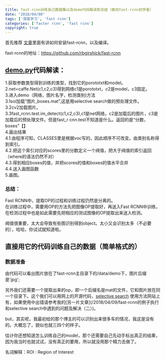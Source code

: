 ```yaml
---
title: fast-rcnn训练自己数据集以及demo代码解读和总结（面向fast-rcnn初学者）
date: "2018/04/08"
tags: ['深度学习', 'fast rcnn']
categories: ['faster rcnn', 'fast rcnn']
copyright: true
---
```

首先推荐 [ 文章](http://www.cnblogs.com/louyihang-loves-baiyan/p/4885659.html)里面有讲如何安装fast-rcnn，以及编译。

fast-rcnn的地址：https://github.com/rbgirshick/fast-rcnn

  

## [demo.py](地址：https://github.com/rbgirshick/fast-rcnn/blob/master/tools/demo.py)代码解读：
1.获取参数类型得到训练的类型，找到它的porototxt和model。  
2.net=caffe.Net(c1,c2,c3)得到网络c1是porototxt，c2是model，c3固定。  
3.进入demo（网络，图片名字，检测类别)方法  
3.1soi加载“图片_boxes.mat”,这是用selective search做的预处理文件。  
3.2cv2加载图片。  
3.3fast_rcnn.test.im_detect(c1,c2,c3),c1是net网络，c2是加载后的图片，c3是加载后的预处理文件。但是fast_r
cnn.test不知道是什么。返回的是“分数，boxes”【】  
4.画出结果  
4.1.由程序可知，CLASSES里是根据voc写的，因此顺序不可改变。由类别名称得到索引。  
4.2.把这个索引对应的scores里的分数定义一个阀值，把大于阀值的索引返回（where的语法仍然不对）  
4.3.得到相应boxes的值，并把scores的值和boxes的值水平合并  
4.4.送入画图函数  
5.画图。  

### 总结：  

Fast RCNN中，提取OP的过程和训练过程仍然是分离的。  
在训练过程中，需要用OP的方法先把图像OP提取好，再送入Fast RCNN中训练，  
在检测过程中也是如此需要先把相应的测试图像的OP提取出来送入检测。

阀值很重要，太大会导致有些图识别得到object。太小又会识别太多（不必要的），哈哈，你试试就知道啦。

## 直接用它的代码训练自己的数据（简单格式的）

### 数据准备

由代码可以看出图片放在了fast-rcnn主目录下的/data/demo下，图片后缀是'jpg';

另外我们还需要一个提取出来的op，即一个后缀名是mat的文件，它和图片放在同一个目录下。这个我们可以用网上的开源代码，[selective search](https://github.com/sergeyk/selective_search_ijcv_with_python)
使用方法网站上有，如果使用中出错请参考我的[另一片文章](/2018/04/09/fast-rcnn的例子执行和selective search中遇到的问题及解决（二）)。

but，其实呢，我最初给的那个博主的可以识别出来很多车的情况，我这是没有的。大概忘了，貌似也就三四个的样子。

估计你还想知道怎么训练自己的model，那个还需要自己先动手标出真正的结果，因为我当时也就试试，没有真正的要用，所以就没用那个精力去做了。

  

名词解释：ROI : Region of Interest  

